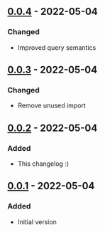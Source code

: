 ## [0.0.4] - 2022-05-04
### Changed
- Improved query semantics

## [0.0.3] - 2022-05-04
### Changed
- Remove unused import

## [0.0.2] - 2022-05-04
### Added
- This changelog :)

## [0.0.1] - 2022-05-04
### Added
- Initial version

[0.0.4]: https://github.com/f3ath/migrant-db-postgresql/compare/0.0.3...0.0.4
[0.0.3]: https://github.com/f3ath/migrant-db-postgresql/compare/0.0.2...0.0.3
[0.0.2]: https://github.com/f3ath/migrant-db-postgresql/compare/0.0.1...0.0.2
[0.0.1]: https://github.com/f3ath/migrant-db-postgresql/releases/tag/0.0.1
